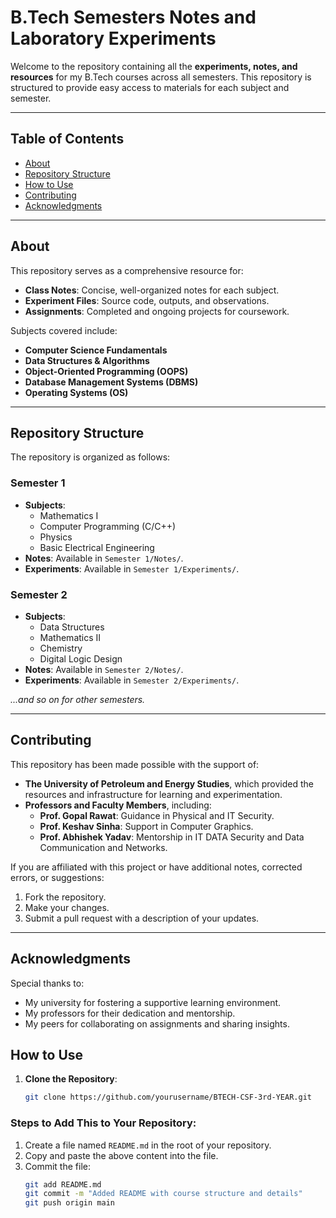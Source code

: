 # **B.Tech Semesters Notes and Laboratory Experiments**

Welcome to the repository containing all the **experiments, notes, and resources** for my B.Tech courses across all semesters. This repository is structured to provide easy access to materials for each subject and semester.

---

## **Table of Contents**

- [About](#about)
- [Repository Structure](#repository-structure)
- [How to Use](#how-to-use)
- [Contributing](#contributing)
- [Acknowledgments](#acknowledgments)

---

## **About**

This repository serves as a comprehensive resource for:

- **Class Notes**: Concise, well-organized notes for each subject.
- **Experiment Files**: Source code, outputs, and observations.
- **Assignments**: Completed and ongoing projects for coursework.

Subjects covered include:

- **Computer Science Fundamentals**
- **Data Structures & Algorithms**
- **Object-Oriented Programming (OOPS)**
- **Database Management Systems (DBMS)**
- **Operating Systems (OS)**

---

## **Repository Structure**

The repository is organized as follows:

### **Semester 1**

- **Subjects**:
  - Mathematics I
  - Computer Programming (C/C++)
  - Physics
  - Basic Electrical Engineering
- **Notes**: Available in `Semester 1/Notes/`.
- **Experiments**: Available in `Semester 1/Experiments/`.

### **Semester 2**

- **Subjects**:
  - Data Structures
  - Mathematics II
  - Chemistry
  - Digital Logic Design
- **Notes**: Available in `Semester 2/Notes/`.
- **Experiments**: Available in `Semester 2/Experiments/`.

_...and so on for other semesters._

---

## **Contributing**

This repository has been made possible with the support of:

- **The University of Petroleum and Energy Studies**, which provided the resources and infrastructure for learning and experimentation.
- **Professors and Faculty Members**, including:
  - **Prof. Gopal Rawat**: Guidance in Physical and IT Security.
  - **Prof. Keshav Sinha**: Support in Computer Graphics.
  - **Prof. Abhishek Yadav**: Mentorship in IT DATA Security and Data Communication and Networks.

If you are affiliated with this project or have additional notes, corrected errors, or suggestions:
1. Fork the repository.
2. Make your changes.
3. Submit a pull request with a description of your updates.

---

## **Acknowledgments**

Special thanks to:

- My university for fostering a supportive learning environment.
- My professors for their dedication and mentorship.
- My peers for collaborating on assignments and sharing insights.

## **How to Use**

1. **Clone the Repository**:
   ```bash
   git clone https://github.com/yourusername/BTECH-CSF-3rd-YEAR.git
   ```

### Steps to Add This to Your Repository:

1. Create a file named `README.md` in the root of your repository.
2. Copy and paste the above content into the file.
3. Commit the file:
   ```bash
   git add README.md
   git commit -m "Added README with course structure and details"
   git push origin main
   ```
